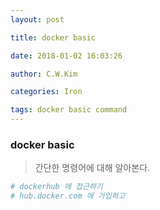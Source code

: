 ```yaml
---
layout: post 

title: docker basic 

date: 2018-01-02 16:03:26 

author: C.W.Kim 

categories: Iron

tags: docker basic command 
---
```


### docker basic ### 
> 간단한 명령어에 대해 알아본다.

```bash
# dockerhub 에 접근하기
# hub.docker.com 에 가입하고


```

